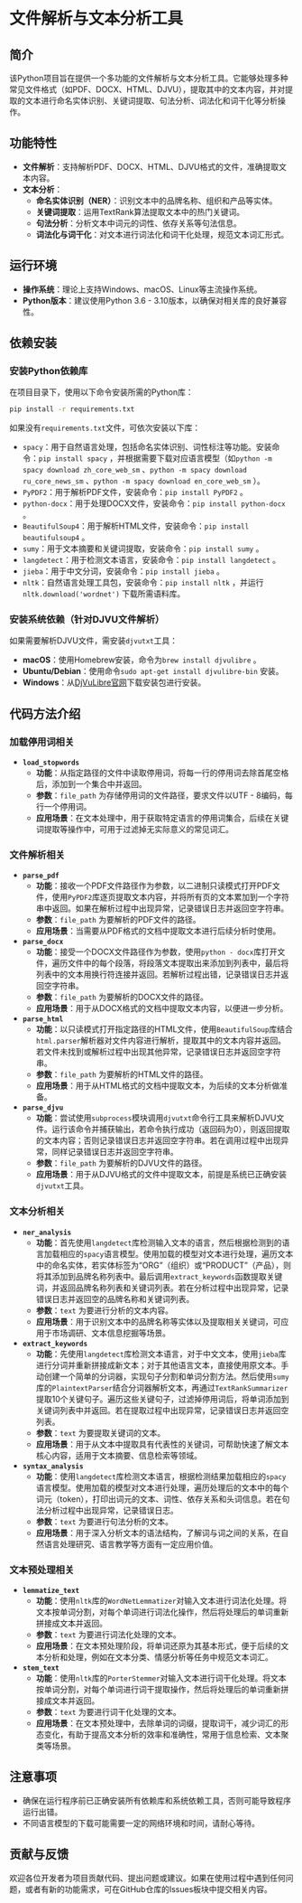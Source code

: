 # 文件解析与文本分析工具

## 简介
该Python项目旨在提供一个多功能的文件解析与文本分析工具。它能够处理多种常见文件格式（如PDF、DOCX、HTML、DJVU），提取其中的文本内容，并对提取的文本进行命名实体识别、关键词提取、句法分析、词法化和词干化等分析操作。

## 功能特性
- **文件解析**：支持解析PDF、DOCX、HTML、DJVU格式的文件，准确提取文本内容。
- **文本分析**：
    - **命名实体识别（NER）**：识别文本中的品牌名称、组织和产品等实体。
    - **关键词提取**：运用TextRank算法提取文本中的热门关键词。
    - **句法分析**：分析文本中词元的词性、依存关系等句法信息。
    - **词法化与词干化**：对文本进行词法化和词干化处理，规范文本词汇形式。

## 运行环境
- **操作系统**：理论上支持Windows、macOS、Linux等主流操作系统。
- **Python版本**：建议使用Python 3.6 - 3.10版本，以确保对相关库的良好兼容性。

## 依赖安装
### 安装Python依赖库
在项目目录下，使用以下命令安装所需的Python库：
```bash
pip install -r requirements.txt
```
如果没有`requirements.txt`文件，可依次安装以下库：
- `spacy`：用于自然语言处理，包括命名实体识别、词性标注等功能。安装命令：`pip install spacy` ，并根据需要下载对应语言模型（如`python -m spacy download zh_core_web_sm` 、`python -m spacy download ru_core_news_sm` 、`python -m spacy download en_core_web_sm` ）。
- `PyPDF2`：用于解析PDF文件，安装命令：`pip install PyPDF2` 。
- `python-docx`：用于处理DOCX文件，安装命令：`pip install python-docx` 。
- `BeautifulSoup4`：用于解析HTML文件，安装命令：`pip install beautifulsoup4` 。
- `sumy`：用于文本摘要和关键词提取，安装命令：`pip install sumy` 。
- `langdetect`：用于检测文本语言，安装命令：`pip install langdetect` 。
- `jieba`：用于中文分词，安装命令：`pip install jieba` 。
- `nltk`：自然语言处理工具包，安装命令：`pip install nltk` ，并运行`nltk.download('wordnet')` 下载所需语料库。

### 安装系统依赖（针对DJVU文件解析）
如果需要解析DJVU文件，需安装`djvutxt`工具：
- **macOS**：使用Homebrew安装，命令为`brew install djvulibre` 。
- **Ubuntu/Debian**：使用命令`sudo apt-get install djvulibre-bin` 安装。
- **Windows**：从[DjVuLibre官网](https://sourceforge.net/projects/djvu/files/)下载安装包进行安装。

## 代码方法介绍
### 加载停用词相关
- **`load_stopwords`**
    - **功能**：从指定路径的文件中读取停用词，将每一行的停用词去除首尾空格后，添加到一个集合中并返回。
    - **参数**：`file_path` 为存储停用词的文件路径，要求文件以UTF - 8编码，每行一个停用词。
    - **应用场景**：在文本处理中，用于获取特定语言的停用词集合，后续在关键词提取等操作中，可用于过滤掉无实际意义的常见词汇。
### 文件解析相关
- **`parse_pdf`**
    - **功能**：接收一个PDF文件路径作为参数，以二进制只读模式打开PDF文件，使用`PyPDF2`库逐页提取文本内容，并将所有页的文本累加到一个字符串中返回。如果在解析过程中出现异常，记录错误日志并返回空字符串。
    - **参数**：`file_path` 为要解析的PDF文件的路径。
    - **应用场景**：当需要从PDF格式的文档中提取文本进行后续分析时使用。
- **`parse_docx`**
    - **功能**：接受一个DOCX文件路径作为参数，使用`python - docx`库打开文件，遍历文件中的每个段落，将段落文本提取出来添加到列表中，最后将列表中的文本用换行符连接并返回。若解析过程出错，记录错误日志并返回空字符串。
    - **参数**：`file_path` 为要解析的DOCX文件的路径。
    - **应用场景**：用于从DOCX格式的文档中提取文本内容，以便进一步分析。
- **`parse_html`**
    - **功能**：以只读模式打开指定路径的HTML文件，使用`BeautifulSoup`库结合`html.parser`解析器对文件内容进行解析，提取其中的文本内容并返回。若文件未找到或解析过程中出现其他异常，记录错误日志并返回空字符串。
    - **参数**：`file_path` 为要解析的HTML文件的路径。
    - **应用场景**：用于从HTML格式的文档中提取文本，为后续的文本分析做准备。
- **`parse_djvu`**
    - **功能**：尝试使用`subprocess`模块调用`djvutxt`命令行工具来解析DJVU文件。运行该命令并捕获输出，若命令执行成功（返回码为0），则返回提取的文本内容；否则记录错误日志并返回空字符串。若在调用过程中出现异常，同样记录错误日志并返回空字符串。
    - **参数**：`file_path` 为要解析的DJVU文件的路径。
    - **应用场景**：用于从DJVU格式的文件中提取文本，前提是系统已正确安装`djvutxt`工具。
### 文本分析相关
- **`ner_analysis`**
    - **功能**：首先使用`langdetect`库检测输入文本的语言，然后根据检测到的语言加载相应的`spacy`语言模型。使用加载的模型对文本进行处理，遍历文本中的命名实体，若实体标签为“ORG”（组织）或“PRODUCT”（产品），则将其添加到品牌名称列表中。最后调用`extract_keywords`函数提取关键词，并返回品牌名称列表和关键词列表。若在分析过程中出现异常，记录错误日志并返回空的品牌名称和关键词列表。
    - **参数**：`text` 为要进行分析的文本内容。
    - **应用场景**：用于识别文本中的品牌名称等实体以及提取相关关键词，可应用于市场调研、文本信息挖掘等场景。
- **`extract_keywords`**
    - **功能**：先使用`langdetect`库检测文本语言，对于中文文本，使用`jieba`库进行分词并重新拼接成新文本；对于其他语言文本，直接使用原文本。手动创建一个简单的分词器，实现句子分割和单词分割方法。然后使用`sumy`库的`PlaintextParser`结合分词器解析文本，再通过`TextRankSummarizer`提取10个关键句子。遍历这些关键句子，过滤掉停用词后，将单词添加到关键词列表中并返回。若在提取过程中出现异常，记录错误日志并返回空列表。
    - **参数**：`text` 为要提取关键词的文本。
    - **应用场景**：用于从文本中提取具有代表性的关键词，可帮助快速了解文本核心内容，适用于文本摘要、信息检索等领域。
- **`syntax_analysis`**
    - **功能**：使用`langdetect`库检测文本语言，根据检测结果加载相应的`spacy`语言模型。使用加载的模型对文本进行处理，遍历处理后的文本中的每个词元（token），打印出词元的文本、词性、依存关系和头词信息。若在句法分析过程中出现异常，记录错误日志。
    - **参数**：`text` 为要进行句法分析的文本。
    - **应用场景**：用于深入分析文本的语法结构，了解词与词之间的关系，在自然语言处理研究、语言教学等方面有一定应用价值。
### 文本预处理相关
- **`lemmatize_text`**
    - **功能**：使用`nltk`库的`WordNetLemmatizer`对输入文本进行词法化处理。将文本按单词分割，对每个单词进行词法化操作，然后将处理后的单词重新拼接成文本并返回。
    - **参数**：`text` 为要进行词法化处理的文本。
    - **应用场景**：在文本预处理阶段，将单词还原为其基本形式，便于后续的文本分析和处理，例如在文本分类、情感分析等任务中规范文本词汇。
- **`stem_text`**
    - **功能**：使用`nltk`库的`PorterStemmer`对输入文本进行词干化处理。将文本按单词分割，对每个单词进行词干提取操作，然后将处理后的单词重新拼接成文本并返回。
    - **参数**：`text` 为要进行词干化处理的文本。
    - **应用场景**：在文本预处理中，去除单词的词缀，提取词干，减少词汇的形态变化，有助于提高文本分析的效率和准确性，常用于信息检索、文本聚类等场景。

## 注意事项
- 确保在运行程序前已正确安装所有依赖库和系统依赖工具，否则可能导致程序运行出错。
- 不同语言模型的下载可能需要一定的网络环境和时间，请耐心等待。

## 贡献与反馈
欢迎各位开发者为项目贡献代码、提出问题或建议。如果在使用过程中遇到任何问题，或者有新的功能需求，可在GitHub仓库的Issues板块中提交相关内容。 
